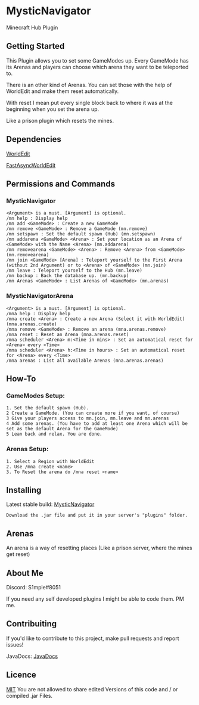 # MysticNavigator

Minecraft Hub Plugin

## Getting Started

This Plugin allows you to set some GameModes up. Every GameMode has its Arenas and players can choose which arena they want to be teleported to.

There is an other kind of Arenas. You can set those with the help of WorldEdit and make them reset automatically.

With reset I mean put every single block back to where it was at the beginning when you set the arena up.

Like a prison plugin which resets the mines.

## Dependencies

[WorldEdit](https://dev.bukkit.org/projects/worldedit/files/2597538)

[FastAsyncWorldEdit](http://empcraft.com/fawe/latest.php?bukkit)

## Permissions and Commands

### MysticNavigator
```
<Argument> is a must. [Argument] is optional.
/mn help : Display help
/mn add <GameMode> : Create a new GameMode
/mn remove <GameMode> : Remove a GameMode (mn.remove)
/mn setspawn : Set the default spawn (Hub) (mn.setspawn)
/mn addarena <GameMode> <Arena> : Set your location as an Arena of <GameMode> with the Name <Arena> (mn.addarena)
/mn removearena <GameMode> <Arena> : Remove <Arena> from <GameMode> (mn.removearena)
/mn join <GameMode> [Arena] : Teleport yourself to the First Arena (without 2nd Argument) or to <Arena> of <GameMode> (mn.join)
/mn leave : Teleport yourself to the Hub (mn.leave)
/mn backup : Back the database up. (mn.backup)
/mn Arenas <GameMode> : List Arenas of <GameMode> (mn.arenas)
```

### MysticNavigatorArena
```
<Argument> is a must. [Argument] is optional.
/mna help : Display help
/mna create <Arena> : Create a new Arena (Select it with WorldEdit) (mna.arenas.create)
/mna remove <GameMode> : Remove an arena (mna.arenas.remove)
/mna reset : Reset an Arena (mna.arenas.reset)
/mna scheduler <Arena> m:<Time in mins> : Set an automatical reset for <Arena> every <Time>
/mna scheduler <Arena> h:<Time in hours> : Set an automatical reset for <Arena> every <Time>
/mna arenas : List all available Arenas (mna.arenas.arenas)
```
	
## How-To

### GameModes Setup:
```
1. Set the default spawn (Hub).
2 Create a GameMode. (You can create more if you want, of course)
3 Give your players access to mn.join, mn.leave and mn.arenas
4 Add some arenas. (You have to add at least one Arena which will be set as the default Arena for the GameMode)
5 Lean back and relax. You are done.
```

### Arenas Setup:
```
1. Select a Region with WorldEdit
2. Use /mna create <name>
3. To Reset the arena do /mna reset <name>
```

## Installing

Latest stable build: [MysticNavigator](https://github.com/S1mple133/MysticNavigator/releases)

```
Download the .jar file and put it in your server's "plugins" folder.
```

## Arenas
An arena is a way of resetting places (Like a prison server, where the mines get reset)


## About Me

Discord: S1mple#8051

If you need any self developed plugins I might be able to code them. PM me.

## Contribuiting

If you'd like to contribute to this project, make pull requests and report issues!

JavaDocs: [JavaDocs](https://s1mple133.github.io/MysticNavigator/)

## Licence

[MIT](https://github.com/S1mple133/MysticNavigator/blob/master/LICENSE)
You are not allowed to share edited Versions of this code and / or compiled .jar Files.

